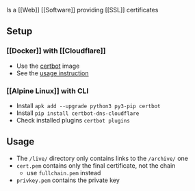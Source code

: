 Is a [[Web]] [[Software]] providing [[SSL]] certificates
## Setup
### [[Docker]] with [[Cloudflare]]
- Use the [certbot](https://hub.docker.com/r/certbot/dns-cloudflare) image
- See the [usage instruction](https://eff-certbot.readthedocs.io/en/stable/install.html#alternative-1-docker)
### [[Alpine Linux]] with CLI
- Install `apk add --upgrade python3 py3-pip certbot`
- Install `pip install certbot-dns-cloudflare`
- Check installed plugins `certbot plugins`
## Usage
- The `/live/` directory only contains links to the `/archive/` one
- `cert.pem` contains only the final certificate, not the chain
	- use `fullchain.pem` instead
- `privkey.pem` contains the private key